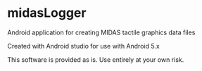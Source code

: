 # midasLogger
Android application for creating MIDAS tactile graphics data files

Created with Android studio for use with Android 5.x

This software is provided as is. Use entirely at your own risk.
